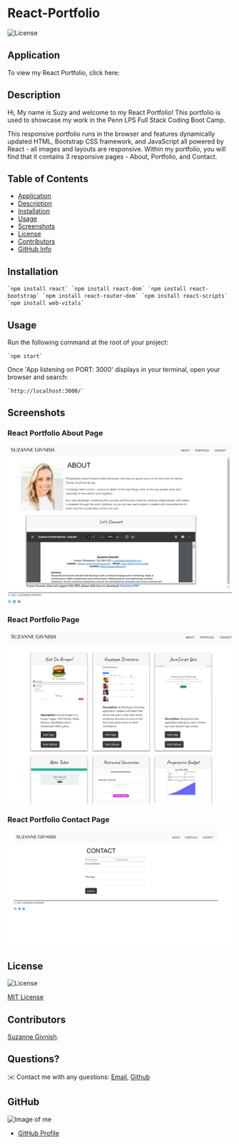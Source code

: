 # React-Portfolio

![License](https://img.shields.io/badge/License-mit-blue.svg "License Badge")

## Application
To view my React Portfolio, click here:


## Description

Hi, My name is Suzy and welcome to my React Portfolio! This portfolio is used to showcase my work in the Penn LPS Full Stack Coding Boot Camp.

This responsive portfolio runs in the browser and features dynamically updated HTML, Bootstrap CSS framework, and JavaScript all powered by React - all images and layouts are responsive. Within my portfolio, you will find that it contains 3 responsive pages - About, Portfolio, and Contact.

## Table of Contents
- [Application](#Application)
- [Description](#Description)
- [Installation](#Installation)
- [Usage](#Usage)
- [Screenshots](#Screenshots)
- [License](#License)
- [Contributors](#Contributors)
- [GitHub Info](#GitHub) 

## Installation
    `npm install react` `npm install react-dom` `npm install react-bootstrap` `npm install react-router-dom` `npm install react-scripts` `npm install web-vitals`

## Usage
Run the following command at the root of your project:

    `npm start`

Once 'App listening on PORT: 3000' displays in your terminal, open your browser and search:

    `http://localhost:3000/`

## Screenshots

### React Portfolio About Page

![About-Page](https://github.com/suzygiv/React-Portfolio/blob/main/public/assets/About-Page.PNG)

### React Portfolio Page

![Portfolio-Page](https://github.com/suzygiv/React-Portfolio/blob/main/react-portfolio/public/assets/Portfolio-Page.PNG)

### React Portfolio Contact Page

![Contact-Page](https://github.com/suzygiv/React-Portfolio/blob/main/react-portfolio/public/assets/Contact-Page-React.PNG)

## License
![License](https://img.shields.io/badge/License-mit-blue.svg "License Badge")

[MIT License](http://opensource.org/licenses/mit-license.php)

## Contributors
[Suzanne Givnish](https://github.com/suzygiv).

## Questions?
✉️ Contact me with any questions: [Email](suzannegivnish@gmail.com), [Github](https://github.com/suzygiv)

## GitHub
![Image of me](https://avatars0.githubusercontent.com/u/69487481?v=4)
- [GitHub Profile](https://github.com/suzygiv)
